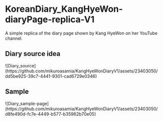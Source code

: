 # KoreanDiary_KangHyeWon-diaryPage-replica-V1
A simple replica of the diary page shown by Kang HyeWon on her YouTube channel.

<h2>Diary source idea</h2>
![Diary_source](https://github.com/mikuroasamia/KangHyeWonDiaryV1/assets/23403050/dd5be925-39c7-4441-9301-cad6729e0346)

<h2>Sample</h2>
![Diary_sample-page](https://github.com/mikuroasamia/KangHyeWonDiaryV1/assets/23403050/d8fe490d-fc7e-4449-b577-b35962b70e05)
